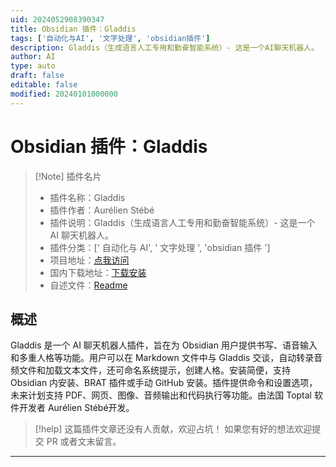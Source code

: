 ```yaml
---
uid: 2024052908390347
title: Obsidian 插件：Gladdis
tags: ['自动化与AI', '文字处理', 'obsidian插件']
description: Gladdis（生成语言人工专用和勤奋智能系统）- 这是一个AI聊天机器人。
author: AI
type: auto
draft: false
editable: false
modified: 20240101000000
---
```


# Obsidian 插件：Gladdis

> [!Note] 插件名片
> - 插件名称：Gladdis
> - 插件作者：Aurélien Stébé
> - 插件说明：Gladdis（生成语言人工专用和勤奋智能系统）- 这是一个 AI 聊天机器人。
> - 插件分类：[' 自动化与 AI', ' 文字处理 ', 'obsidian 插件 ']
> - 项目地址：[点我访问](https://github.com/AurelienStebe/Gladdis)
> - 国内下载地址：[下载安装](https://pkmer.cn/products/plugin/pluginMarket/?gladdis)
> - 自述文件：[Readme](https://ghproxy.net/https://raw.githubusercontent.com/AurelienStebe/Gladdis/main/README.md)

## 概述

Gladdis 是一个 AI 聊天机器人插件，旨在为 Obsidian 用户提供书写、语音输入和多重人格等功能。用户可以在 Markdown 文件中与 Gladdis 交谈，自动转录音频文件和加载文本文件，还可命名系统提示，创建人格。安装简便，支持 Obsidian 内安装、BRAT 插件或手动 GitHub 安装。插件提供命令和设置选项，未来计划支持 PDF、网页、图像、音频输出和代码执行等功能。由法国 Toptal 软件开发者 Aurélien Stébé开发。

> [!help]
> 这篇插件文章还没有人贡献，欢迎占坑！
> 如果您有好的想法欢迎提交 PR 或者文末留言。

---



